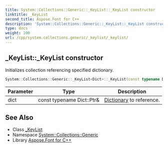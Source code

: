 ```yaml
---
title: System::Collections::Generic::_KeyList::_KeyList constructor
linktitle: _KeyList
second_title: Aspose.Font for C++
description: 'System::Collections::Generic::_KeyList::_KeyList constructor. Initializes collection referencing specified dictionary in C++.'
type: docs
weight: 100
url: /cpp/system.collections.generic/_keylist/_keylist/
---
```

## _KeyList::_KeyList constructor


Initializes collection referencing specified dictionary.

```cpp
System::Collections::Generic::_KeyList<Dict>::_KeyList(const typename Dict::Ptr &dict)
```


| Parameter | Type | Description |
| --- | --- | --- |
| dict | const typename Dict::Ptr\& | [Dictionary](../../dictionary/) to reference. |

## See Also

* Class [_KeyList](../)
* Namespace [System::Collections::Generic](../../)
* Library [Aspose.Font for C++](../../../)
